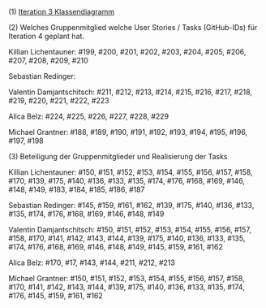 (1) [Iteration 3 Klassendiagramm](https://user-images.githubusercontent.com/70104805/122540793-454f6600-d029-11eb-9cf7-7c7509ea009e.png)





(2) Welches Gruppenmitglied welche User Stories / Tasks (GitHub-IDs) für Iteration 4 geplant hat.

Killian Lichentauner: #199, #200, #201, #202, #203, #204, #205, #206, #207, #208, #209, #210

Sebastian Redinger:  

Valentin Damjantschitsch: #211, #212, #213, #214, #215, #216, #217, #218, #219, #220, #221, #222, #223 

Alica Belz: #224, #225, #226, #227, #228, #229              

Michael Grantner: #188, #189, #190, #191, #192, #193, #194, #195, #196, #197, #198          





(3) Beteiligung der Gruppenmitglieder und Realisierung der Tasks

Killian Lichentauner: #150, #151, #152, #153, #154, #155, #156, #157, #158,  #170, #139, #175, #140, #136, #133, #135, #174, #176, #168, #169, #146, #148, #149, #183, #184, #185, #186, #187

Sebastian Redinger: #145, #159, #161, #162, #139, #175, #140, #136, #133, #135, #174, #176, #168, #169, #146, #148, #149

Valentin Damjantschitsch: #150, #151, #152, #153, #154, #155, #156, #157, #158, #170, #141, #142, #143, #144, #139, #175, #140, #136, #133, #135, #174, #176, #168, #169, #146, #148, #149, #145, #159, #161, #162

Alica Belz: #170, #17, #143, #144, #211, #212, #213

Michael Grantner:  #150, #151, #152, #153, #154, #155, #156, #157, #158, #170, #141, #142, #143, #144, #139, #175, #140, #136, #133, #135, #174, #176, #145, #159, #161, #162      